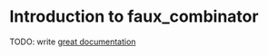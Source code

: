 # Introduction to faux_combinator

TODO: write [great documentation](http://jacobian.org/writing/what-to-write/)

